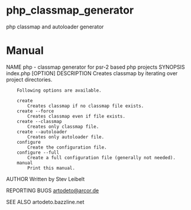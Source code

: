 php_classmap_generator
======================

php classmap and autoloader generator

Manual
======
NAME
        php - classmap generator for psr-2 based php projects
SYNOPSIS
        index.php [OPTION]
DESCRIPTION
        Creates classmap by iterating over project directories.

        Following options are available.

        create
            Creates classmap if no classmap file exists.
        create --force
            Creates classmap even if file exists.
        create --classmap
            Creates only classmap file.
        create --autoloader
            Creates only autoloader file.
        configure
            Create the configuration file.
        configure --full
            Create a full configuration file (generally not needed).
        manual
            Print this manual.
AUTHOR
        Written by Stev Leibelt

REPORTING BUGS
        artodeto@arcor.de

SEE ALSO
        artodeto.bazzline.net
